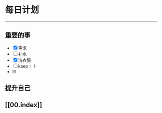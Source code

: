 
# 每日计划
---
## 重要的事

- [x]  需求
- [ ] 补水
- [x] 洗衣服
- [ ]  keep！！
- [x]  



## 提升自己

  



## [[00.index]]










